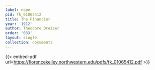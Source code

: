 ```yaml
---
label: nope
pid: fk_01065412
title: The Financier
year: '1912'
author: Theodore Dreiser
order: '033'
layout: single
collection: documents
---
```



{{< embed-pdf url=https://florencekelley.northwestern.edu/pdfs/fk_01065412.pdf >}}